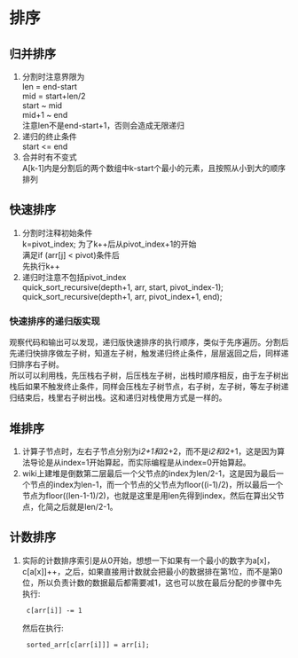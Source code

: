 # 排序

## 归并排序

1. 分割时注意界限为<br>
len = end-start<br>
mid = start+len/2<br>
start ~ mid<br>
mid+1 ~ end<br>
注意len不是end-start+1，否则会造成无限递归
2. 递归的终止条件<br>
start <= end
3. 合并时有不变式<br>
A[k-1]内是分割后的两个数组中k-start个最小的元素，且按照从小到大的顺序排列

## 快速排序

1. 分割时注释初始条件<br>
    k=pivot_index; 为了k++后从pivot_index+1的开始 <br>
    满足if (arr[j] < pivot)条件后 <br>
    先执行k++
2. 递归时注意不包括pivot_index<br>
    quick_sort_recursive(depth+1, arr, start, pivot_index-1); <br>
    quick_sort_recursive(depth+1, arr, pivot_index+1, end); <br>

### 快速排序的递归版实现

观察代码和输出可以发现，递归版快速排序的执行顺序，类似于先序遍历。分割后先递归快排序做左子树，知道左子树，触发递归终止条件，层层返回之后，同样递归排序右子树。<br>
所以可以利用栈，先压栈右子树，后压栈左子树，出栈时顺序相反，由于左子树出栈后如果不触发终止条件，同样会压栈左子树节点，右子树，左子树，等左子树递归结束后，栈里右子树出栈。这和递归对栈使用方式是一样的。

## 堆排序
1. 计算子节点时，左右子节点分别为i*2+1和i*2+2，而不是i*2和i*2+1，这是因为算法导论是从index=1开始算起，而实际编程是从index=0开始算起。
2. wiki上建堆是倒数第二层最后一个父节点的index为len/2-1，这是因为最后一个节点的index为len-1，而一个节点的父节点为floor((i-1)/2)，所以最后一个节点为floor((len-1-1)/2)，也就是这里是用len先得到index，然后在算出父节点，化简之后就是len/2-1。

## 计数排序
1. 实际的计数排序索引是从0开始，想想一下如果有一个最小的数字为a[x]，c[a[x]]++，之后，如果直接用计数就会把最小的数据排在第1位，而不是第0位，所以负责计数的数据最后都需要减1，这也可以放在最后分配的步骤中先执行:
    
        c[arr[i]] -= 1

    然后在执行:

        sorted_arr[c[arr[i]]] = arr[i];